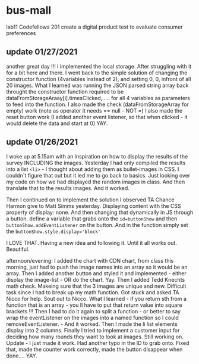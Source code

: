 # bus-mall
lab11 Codefellows 201 create a digital product test to evaluate consumer preferences

## update 01/27/2021
another great day !!! I implemented the local storage. After struggling with it for a bit here and there. I went back to the simple solution of changing the constructor function (4variables instead of 2), and setting 0, 0, infront of all 20 images.
What I learned was running the JSON parsed string array back throught the constructor function required to be dataFromStorageAraay[i].timesClicked,..... for all 4 variables as parameters to feed into the function.
I also made the check (dataFromStorageArray for empty) work (note as operator it needs == null - NOT =)
I also made the reset button work (I added another event listener, so that when clicked - it would delete the data and start at 0) YAY.


## update 01/26/2021
I woke up at 5.15am with an inspiration on how to display the results of the survey INCLUDING the images. Yesterday I had only compiled the results into a list `<li>` - I thought about adding them as bullet-images in CSS. I couldn`t figure that out but it led me to go back to basics. Just looking over my code on how we had displayed the random images in class. And then translate that to the results images. And it worked.

Then I continued on to implement the solution I observed TA Chance Harmon give to Matt Simms yesterday. Displaying content with the CSS property of display: none. And then changing that dynamically in JS through a button. define a variable that grabs onto the `id=buttonShow` and then `buttonShow.addEventListener` on the button. And in the function simply set the `buttonShow.style.display='block'`

I LOVE THAT. Having a new idea and following it. Until it all works out. Beautiful.

afternoon/evening: I added the chart with CDN chart, from class this morning, just had to push the image names into an array so it would be an array.
Then I added another button and styled it and implemented - either display the image-list - OR do the chart. Yay.
Then I added Tedd Knechts math check. Makeing sure that the 3 images are unique and new. Difficult task since I had to break up my math function. Got stuck and asked TA Nicco for help. Sout out to Nicco. What I learned - if you return sth from a function that is an array - you ll have to put that return value into square brackets !!!
Then I had to do it again to split a function - or better to say wrap the eventListener on the images into a named function so I could removeEventListener. - And it worked.
Then I made the li list elements display into 2 columns.
Finally I tried to implement a customer input for deciding how many rounds they want to look at images. Still working on.
Update - I just made it work. Had another typo in the ID to grab onto. Fixed that, made the counter work correctly, made the button disappear when done.... YAY.

